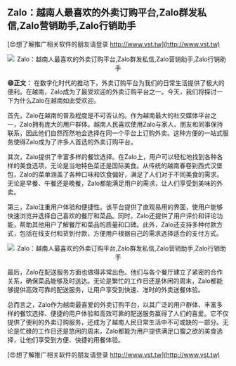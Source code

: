 ## **Zalo：越南人最喜欢的外卖订购平台,Zalo群发私信,Zalo营销助手,Zalo行销助手**

[😍想了解推广相关软件的朋友请登录 http://www.vst.tw](http://www.vst.tw)

 <center><img src="https://vst.tw/MP4/tuiguang/png/0.png" alt="Zalo：越南人最喜欢的外卖订购平台,Zalo群发私信,Zalo营销助手,Zalo行销助手"></center>

**😄正文：**
在数字化时代的推动下，外卖订购平台为我们的日常生活提供了极大的便利。在越南，Zalo成为了最受欢迎的外卖订购平台之一。今天，我们将探讨一下为什么Zalo在越南如此受欢迎。

首先，Zalo在越南的普及程度是不可否认的。作为越南最大的社交媒体平台之一，Zalo拥有庞大的用户群体。越南人民喜欢使用Zalo与家人、朋友和同事保持联系，因此他们自然而然地会选择在同一个平台上订购外卖。这种方便的一站式服务使得Zalo成为了许多人首选的外卖订购平台。

其次，Zalo提供了丰富多样的餐饮选择。在Zalo上，用户可以轻松地找到各种各样的美食选项，无论是当地特色菜还是国际美食。从传统的越南春卷到西式汉堡包，Zalo的菜单涵盖了各种口味和饮食偏好，满足了人们对于不同美食的需求。无论是早餐、午餐还是晚餐，Zalo都能满足用户的需求，让人们享受到美味的外卖。

第三，Zalo注重用户体验和便捷性。该平台提供了直观易用的界面，使用户能够快速浏览并选择自己喜欢的餐厅和菜品。同时，Zalo还提供了用户评价和评论功能，帮助其他用户了解餐厅和菜品的质量和口碑。此外，Zalo还支持多种付款方式，包括在线支付和货到付款，方便用户根据自己的需求选择适合的支付方式。

 <center><img src="https://vst.tw/MP4/tuiguang/png/0.png" alt="Zalo：越南人最喜欢的外卖订购平台,Zalo群发私信,Zalo营销助手,Zalo行销助手"></center>

最后，Zalo在配送服务方面也做得非常出色。他们与各个餐厅建立了紧密的合作关系，确保菜品能够及时送达。无论是繁忙的工作日还是休闲的周末，Zalo都能够提供高效可靠的配送服务，让用户享受到快速、准时的外卖送餐体验。

总而言之，Zalo作为越南最喜爱的外卖订购平台，以其广泛的用户群体、丰富多样的餐饮选择、便捷的用户体验和高效可靠的配送服务赢得了人们的喜爱。它不仅提供了便利的外卖订购服务，还成为了越南人民日常生活中不可或缺的一部分。无论是忙碌的工作日还是悠闲的周末，Zalo都能为用户提供满足口腹之欲的美食选择，让他们享受到方便、快捷的用餐体验。

[😍想了解推广相关软件的朋友请登录 http://www.vst.tw](http://www.vst.tw)



